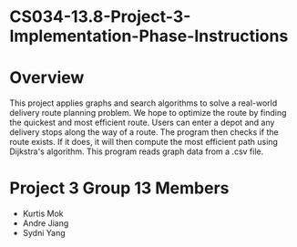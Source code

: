# CS034-13.8-Project-3-Implementation-Phase-Instructions

# Overview
This project applies graphs and search algorithms to solve a real-world delivery route planning problem. We hope to optimize the route by finding the quickest and most efficient route. Users can enter a depot and any delivery stops along the way of a route. The program then checks if the route exists. If it does, it will then compute the most efficient path using Dijkstra's algorithm. This program reads graph data from a .csv file.

# Project 3 Group 13 Members 
- Kurtis Mok
- Andre Jiang
- Sydni Yang
